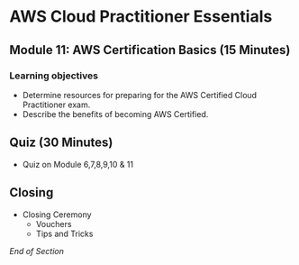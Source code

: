 # AWS Cloud Practitioner Essentials

## Module 11: AWS Certification Basics (15 Minutes)

### Learning objectives
* Determine resources for preparing for the AWS Certified Cloud Practitioner exam.
* Describe the benefits of becoming AWS Certified.

## Quiz (30 Minutes)
* Quiz on Module 6,7,8,9,10 & 11

## Closing
* Closing Ceremony
    * Vouchers
    * Tips and Tricks

*End of Section*